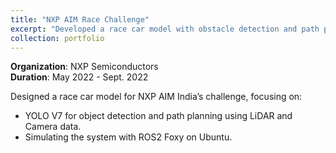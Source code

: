 ```yaml
---
title: "NXP AIM Race Challenge"
excerpt: "Developed a race car model with obstacle detection and path planning<br/><img src='/images/nxp-race.png'>"
collection: portfolio
---
```


**Organization**: NXP Semiconductors  
**Duration**: May 2022 - Sept. 2022

Designed a race car model for NXP AIM India’s challenge, focusing on:
- YOLO V7 for object detection and path planning using LiDAR and Camera data.
- Simulating the system with ROS2 Foxy on Ubuntu.
